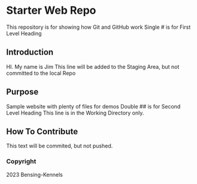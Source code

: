 # Starter Web Repo

This repository is for showing how Git and GitHub work
Single # is for First Level Heading

## Introduction

HI. My name is Jim
This line will be added to the Staging Area, but not committed to the local Repo

## Purpose

Sample website with plenty of files for demos
Double ## is for Second Level Heading
This line is in the Working Directory only.

## How To Contribute

This text will be commited, but not pushed.

### Copyright

2023 Bensing-Kennels